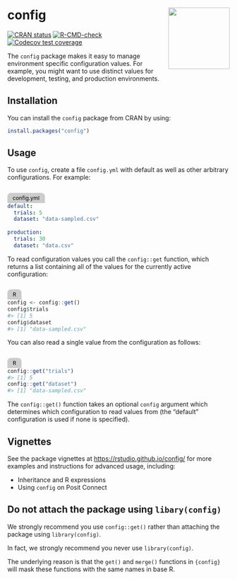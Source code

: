 
<!-- README.md is generated from README.Rmd. Please edit that file -->
<style>
.codeblock-label {
  color: #000;
  display: inline-block;
  border-top-left-radius: .5rem;
  border-top-right-radius: .5rem;
  padding: 0.25rem 0.75rem;
  background-color: #cccccc;
  margin-bottom: 0;
  font-size: 0.875em;
  font-family: var(--bs-font-monospace);
}
  
.codeblock-label + div.sourceCode {
  margin-top: 0;
}
</style>

# config <img src='man/figures/logo.svg' align="right" height="139" />

<!-- badges: start -->

[![CRAN
status](https://www.r-pkg.org/badges/version/config)](https://CRAN.R-project.org/package=config)
[![R-CMD-check](https://github.com/rstudio/config/workflows/R-CMD-check/badge.svg)](https://github.com/rstudio/config/actions)
[![Codecov test
coverage](https://codecov.io/gh/rstudio/config/branch/main/graph/badge.svg)](https://app.codecov.io/gh/rstudio/config?branch=main)
<!-- badges: end -->

The `config` package makes it easy to manage environment specific
configuration values. For example, you might want to use distinct values
for development, testing, and production environments.

## Installation

You can install the `config` package from CRAN by using:

``` r
install.packages("config")
```

## Usage

To use `config`, create a file `config.yml` with default as well as
other arbitrary configurations. For example:

<p class="codeblock-label">
config.yml
</p>

``` yaml
default:
  trials: 5
  dataset: "data-sampled.csv"
  
production:
  trials: 30
  dataset: "data.csv"
```

To read configuration values you call the `config::get` function, which
returns a list containing all of the values for the currently active
configuration:

<p class="codeblock-label">
R
</p>

``` r
config <- config::get()
config$trials
#> [1] 5
config$dataset
#> [1] "data-sampled.csv"
```

You can also read a single value from the configuration as follows:

<p class="codeblock-label">
R
</p>

``` r
config::get("trials")
#> [1] 5
config::get("dataset")
#> [1] "data-sampled.csv"
```

The `config::get()` function takes an optional `config` argument which
determines which configuration to read values from (the “default”
configuration is used if none is specified).

## Vignettes

See the package vignettes at <https://rstudio.github.io/config/> for
more examples and instructions for advanced usage, including:

- Inheritance and R expressions
- Using `config` on Posit Connect

## Do not attach the package using `libary(config)`

We strongly recommend you use `config::get()` rather than attaching the
package using `library(config)`.

In fact, we strongly recommend you never use `library(config)`.

The underlying reason is that the `get()` and `merge()` functions in
`{config}` will mask these functions with the same names in base R.
